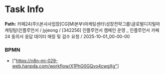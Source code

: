 # Task Info

**Path:** 카페24(주)\본사사업장\[CG]MI본부\마케팅센터\성장전략그룹\글로벌디지털마케팅팀\인플루언서 / jyjeong / [342256] 인플루언서 캠페인 운영 _ 인플루언서 카페24 동의서 응답 데이터 매칭 및 검수 요청 / 2025-10-01_00-00-00

### BPMN
- ["https://n8n-mi-029-web.hanpda.com/workflow/X1PhG0GQvo4cwgXg"]

